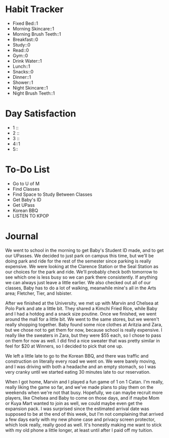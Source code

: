 # Habit Tracker
- Fixed Bed::1
- Morning Skincare::1
- Morning Brush Teeth::1
- Breakfast::0
- Study::0
- Read::0
- Gym::0
- Drink Water::1
- Lunch::1
- Snacks::0
- Dinner::1
- Shower::1
- Night Skincare::1
- Night Brush Teeth::1

# Day Satisfaction
- 1 ::
- 2 ::
- 3 ::
- 4::1
- 5::

# To-Do List
- Go to U of M
- Find Classes
- Find Space to Study Between Classes
- Get Baby's ID
- Get UPass
- Korean BBQ
- LISTEN TO KPOP
# Journal
We went to school in the morning to get Baby's Student ID made, and to get our UPasses. We decided to just park on campus this time, but we'll be doing park and ride for the rest of the semester since parking is really expensive. We were looking at the Clarence Station or the Seal Station as our choices for the park and ride. We'll probably check both tomorrow to see which one is less busy so we can park there consistently. If anything we can always just leave a little earlier. We also checked out all of our classes, Baby has to do a lot of walking, meanwhile mine's all in the Arts area; Fletcher, Tier, and Isbister.

After we finished at the University, we met up with Marvin and Chelsea at Polo Park and ate a little bit. They shared a Kimchi Fried Rice, while Baby and I had a hotdog and a snack size poutine.  Once we finished, we went around the mall for a little bit. We went to the same stores, but we weren't really shopping together. Baby found some nice clothes at Aritzia and Zara, but we chose not to get them for now, because school is really expensive. I really like the sweaters in Zara, but they were $55 each, so I chose to pass on them for now as well. I did find a nice sweater that was pretty similar in feel for $20 at Winners, so I decided to pick that one up. 

We left a little late to go to the Korean BBQ, and there was traffic and construction on literally every road we went on. We were barely moving, and I was driving with both a headache and an empty stomach, so I was very cranky until we started eating 30 minutes late to our reservation. 

When I got home, Marvin and I played a fun game of 1 on 1 Catan. I'm really, really liking the game so far, and we've made plans to play them on the weekends when we're not that busy. Hopefully, we can maybe recruit more players, like Chelsea and Baby to come on those days, and if maybe Mom or Kuya Mart wanted to join as well, we could maybe even get the expansion pack. I was surprised since the estimated arrival date was supposed to be at the end of this week, but I'm not complaining that arrived a few days early with my new phone case and privacy screen protector, which look really, really good as well. It's honestly making me want to stick with my old phone a little longer, at least until after I paid off my tuition.